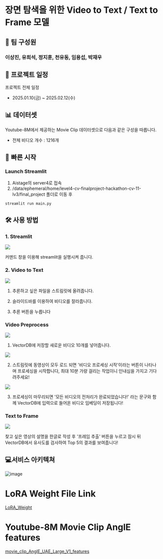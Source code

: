 #  장면 탐색을 위한 Video to Text / Text to Frame 모델

## 🥇 팀 구성원
 
### 이상진, 유희석, 정지훈, 천유동, 임용섭, 박재우

## 📅 프로젝트 일정
프로젝트 전체 일정

- 2025.01.10(금) ~ 2025.02.12(수)

## 📊 데이터셋
Youtube-8M에서 제공하는 Movie Clip 데이터셋으로 다음과 같은 구성을 따릅니다. 

- 전체 비디오 개수 : 1216개

  
## 🚀 빠른 시작
### Launch Streamlit
1. Aistage의 server4로 접속
2. /data/ephemeral/home/level4-cv-finalproject-hackathon-cv-11-lv3/final_project 폴더로 이동 후
```bash
streamlit run main.py
```
## 🛠 사용 방법
### 1. Streamlit
<p>
<img src="https://github.com/user-attachments/assets/80944e5e-7a67-4501-8800-efb1ab5b750a">
</p>
커맨드 창을 이용해 streamlit을 실행시켜 줍니다.

### 2. Video to Text
<p>
<img src="https://github.com/user-attachments/assets/4ac4c52c-2b53-4989-b77c-0c1fd9c03a04">
</p>

1. 추론하고 싶은 파일을 스트림릿에 올려줍니다.

2. 슬라이드바를 이용하여 비디오를 잘라줍니다.

3. 추론 버튼을 누릅니다

### Video Preprocess
<p>
<img src="https://github.com/user-attachments/assets/b3cacc4e-4da3-4fe9-80ce-7e60160f2ff6">
</p>

1. VectorDB에 저장할 새로운 비디오 10개를 넣어줍니다.

<p>
<img src="https://github.com/user-attachments/assets/8bfd0bab-7ab6-4462-bc31-0786b3288111">
</p>

2. 스트림릿에 동영상이 모두 로드 되면 '비디오 프로세싱 시작'이라는 버튼이 나타나며 프로세싱을 시작합니다, 최대 10분 가량 걸리는 작업이니 인내심을 가지고 기다려주세요!

<p>
<img src="https://github.com/user-attachments/assets/123f7a21-f687-4396-aae7-3adc12ef9779">
</p>

3. 프로세싱이 마무리되면 '모든 비디오의 전처리가 완료되었습니다!' 라는 문구와 함께 VectorDB에 입력으로 들어온 비디오 임베딩이 저장됩니다!

### Text to Frame

<p>
<img src="https://github.com/user-attachments/assets/123f7a21-f687-4396-aae7-3adc12ef9779">
</p>

찾고 싶은 영상의 설명을 한글로 작성 후 '프레임 추출' 버튼을 누르고 잠시 뒤 VectorDB에서 유사도를 검사하여 Top 5의 결과를 보여줍니다!


## :computer:서비스 아키텍쳐
![image](https://github.com/user-attachments/assets/06bf1ad7-9145-4d8e-a342-f1840cbef735)



# LoRA Weight File Link
[LoRA_Weight](https://drive.google.com/file/d/1ZAWyN1aPXgWKbyCACnHz8LS9qE8Wqs7B/view?usp=drive_link)

# Youtube-8M Movie Clip AnglE features
[movie_clip_AnglE_UAE_Large_V1_features](https://drive.google.com/file/d/1mwfAh37wVEA3hJCLs1eXDjTe9vElefxB/view?usp=drive_link)
